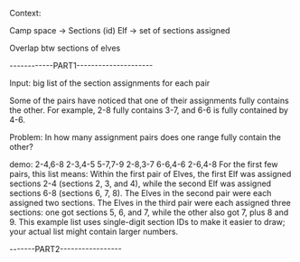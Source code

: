 
Context:

Camp space -> Sections (id)
Elf -> set of sections assigned

Overlap btw sections of elves

------------PART1---------------------

Input: big list of the section assignments for each pair

Some of the pairs have noticed that one of their assignments fully contains the other. For example, 2-8 fully contains 3-7, and 6-6 is fully contained by 4-6.

Problem: In how many assignment pairs does one range fully contain the other?

demo: 
2-4,6-8
2-3,4-5
5-7,7-9
2-8,3-7
6-6,4-6
2-6,4-8
For the first few pairs, this list means:
    Within the first pair of Elves, the first Elf was assigned sections 2-4 (sections 2, 3, and 4), while the second Elf was assigned sections 6-8 (sections 6, 7, 8).
    The Elves in the second pair were each assigned two sections.
    The Elves in the third pair were each assigned three sections: one got sections 5, 6, and 7, while the other also got 7, plus 8 and 9.
This example list uses single-digit section IDs to make it easier to draw; your actual list might contain larger numbers.

-------PART2-----------------
